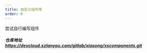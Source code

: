 ```yaml
---
title: 自定义组件库
order: 0
---
```


尝试自行编写组件

##### 仓库地址 https://devcloud.szlanyou.com/gitlab/xiasong/xscomponents.git

